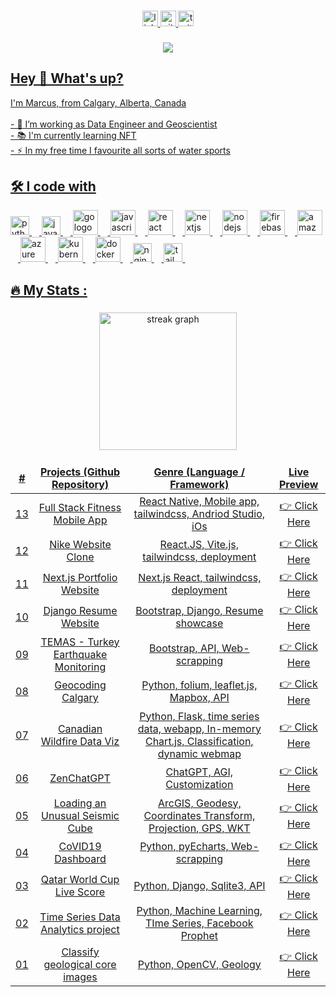 <!--
**marcuszou/marcuszou** is a ✨ _special_ ✨ repository because its `README.md` (this file) appears on your GitHub profile.

Here are some ideas to get you started:

- 🔭 I’m currently working on ...
- 🌱 I’m currently learning ...
- 👯 I’m looking to collaborate on ...
- 🤔 I’m looking for help with ...
- 💬 Ask me about ...
- 📫 How to reach me: ...
- 😄 Pronouns: ...
- ⚡ Fun fact: ...

-->

###

<div align="center">
  <a href="https://linkedin.com/in/marcuszou/"><img src="https://img.shields.io/static/v1?message=LinkedIn&logo=linkedin&label=&color=0077B5&logoColor=white&labelColor=&style=for-the-badge" height="25" alt="linkedin logo"  />
  <a href="https://github.com/marcuszou/"><img src="https://img.shields.io/static/v1?message=Github&logo=github&label=&color=FF0000&logoColor=white&labelColor=&style=for-the-badge" height="25" alt="github logo"  />
  <a href="https://twitter.com/MarcusZou/"><img src="https://img.shields.io/static/v1?message=Twitter&logo=twitter&label=&color=1DA1F2&logoColor=white&labelColor=&style=for-the-badge" height="25" alt="twitter logo"  />
</div>

###

<div align="center">
  <img src="https://visitor-badge.laobi.icu/badge?page_id=marcuszou.marcuszou&"  />
</div>

###

<h2 align="left">Hey 👋 What's up?</h2>
<p align="left">I'm Marcus, from Calgary, Alberta, Canada<br><br>- 🔭 I’m working as Data Engineer and Geoscientist<br>- 📚 I'm currently learning NFT<br>- ⚡ In my free time I favourite all sorts of water sports</p>

###

<h2 align="left">🛠 I code with</h2>

<div align="left">
  <img src="https://cdn.jsdelivr.net/gh/devicons/devicon/icons/python/python-original.svg" height="30" alt="python logo"  />
  <img width="12" />
  <img src="https://cdn.jsdelivr.net/gh/devicons/devicon/icons/java/java-plain.svg" height="30" alt="java logo"  />
  <img width="12" />
  <img src="https://cdn.jsdelivr.net/gh/devicons/devicon/icons/go/go-original-wordmark.svg" height="40" alt="go logo"  />
  <img width="12" />
  <img src="https://cdn.jsdelivr.net/gh/devicons/devicon/icons/javascript/javascript-original.svg" height="40" alt="javascript logo"  />
  <img width="12" />
  <img src="https://cdn.jsdelivr.net/gh/devicons/devicon/icons/react/react-original.svg" height="40" alt="react logo"  />
  <img width="12" />
  <img src="https://cdn.jsdelivr.net/gh/devicons/devicon/icons/nextjs/nextjs-original.svg" height="40" alt="nextjs logo"  />
  <img width="12" />
  <img src="https://cdn.jsdelivr.net/gh/devicons/devicon/icons/nodejs/nodejs-original.svg" height="40" alt="nodejs logo"  />
  <img width="12" />
  <img src="https://cdn.jsdelivr.net/gh/devicons/devicon/icons/firebase/firebase-plain-wordmark.svg" height="40" alt="firebase logo"  />
  <img width="12" />
  <img src="https://cdn.jsdelivr.net/gh/devicons/devicon/icons/amazonwebservices/amazonwebservices-original-wordmark.svg" height="40" alt="amazonwebservices logo"  />
  <img width="12" />
  <img src="https://cdn.jsdelivr.net/gh/devicons/devicon/icons/azure/azure-original.svg" height="40" alt="azure logo"  />
  <img width="12" />
  <img src="https://cdn.jsdelivr.net/gh/devicons/devicon/icons/kubernetes/kubernetes-plain.svg" height="40" alt="kubernetes logo"  />
  <img width="12" />
  <img src="https://cdn.jsdelivr.net/gh/devicons/devicon/icons/docker/docker-plain-wordmark.svg" height="40" alt="docker logo"  />
  <img width="12" />
  <img src="https://cdn.jsdelivr.net/gh/devicons/devicon/icons/nginx/nginx-original.svg" height="30" alt="nginx logo"  />
  <img width="12" />
  <img src="https://cdn.jsdelivr.net/gh/devicons/devicon/icons/tailwindcss/tailwindcss-plain.svg" height="30" alt="tailwindcss logo"  />
  <img width="12" />

</div>

###

<h2 align="left">🔥   My Stats :</h2>

###

<div align="center">
  <img src="https://streak-stats.demolab.com?user=marcuszou&locale=en&mode=daily&theme=dark&hide_border=false&border_radius=5&order=3" height="220" alt="streak graph"  />
</div>

###

<table>
  <thead align="center">
    <tr border: none;>
      <td><b>#</b></td>
      <td><b>Projects (Github Repository)</b></td>
      <td><b>Genre (Language / Framework)</b></td>
      <td><b>Live Preview</b></td>
    </tr>
  </thead>
  <tbody align="center">
    <tr>
      <td>13</td>
      <td><a href="https://github.com/marcuszou/shapeup" target="_blank">Full Stack Fitness Mobile App</a></td>
      <td>React Native, Mobile app, tailwindcss, Andriod Studio, iOs</td>
      <td><a href="#" target="_blank">👉 Click Here</a></td>
    </tr>
    <tr>
      <td>12</td>
      <td><a href="https://github.com/marcuszou/nike-shop-reactjs" target="_blank">Nike Website Clone</a></td>
      <td>React.JS, Vite.js, tailwindcss, deployment</td>
      <td><a href="#" target="_blank">👉 Click Here</a></td>
    </tr>
    <tr>
      <td>11</td>
      <td><a href="https://github.com/marcuszou/portfolio-nextjs-tailwind" target="_blank">Next.js Portfolio Website</a></td>
      <td>Next.js React, tailwindcss, deployment</td>
      <td><a href="#" target="_blank">👉 Click Here</a></td>
    </tr>
    <tr>
      <td>10</td>
      <td><a href="https://github.com/marcuszou/digicv2dj" target="_blank">Django Resume Website</a></td>
      <td>Bootstrap, Django, Resume showcase</td>
      <td><a href="#" target="_blank">👉 Click Here</a></td>
    </tr>
    <tr>
      <td>09</td>
      <td><a href="https://github.com/marcuszou/temas" target="_blank">TEMAS - Turkey Earthquake Monitoring</a></td>
      <td>Bootstrap, API, Web-scrapping</td>
      <td><a href="#" target="_blank">👉 Click Here</a></td>
    </tr>
    <tr>
      <td>08</td>
      <td><a href="https://github.com/marcuszou/folium-mapping-n-geocoding-calgary" target="_blank">Geocoding Calgary</a></td>
      <td>Python, folium, leaflet.js, Mapbox, API</td>
      <td><a href="https://github.com/marcuszou/folium-mapping-n-geocoding-calgary" target="_blank">👉 Click Here</a></td>
    </tr>
    <tr>
      <td>07</td>
      <td><a href="https://github.com/marcuszou/fireviz" target="_blank">Canadian Wildfire Data Viz</a></td>
      <td>Python, Flask, time series data, webapp, In-memory Chart.js, Classification, dynamic webmap</td>
      <td><a href="https://github.com/marcuszou/fireviz" target="_blank">👉 Click Here</a></td>
    </tr>
    <tr>
      <td>06</td>
      <td><a href="https://github.com/marcuszou/zenchatgpt" target="_blank">ZenChatGPT</a></td>
      <td>ChatGPT, AGI, Customization</td>
      <td><a href="https://github.com/marcuszou/zenchatgpt" target="_blank">👉 Click Here</a></td>
    </tr>
    <tr>
      <td>05</td>
      <td><a href="https://github.com/marcuszou/loading-an-unusual-seismic-cube" target="_blank">Loading an Unusual Seismic Cube</a></td>
      <td>ArcGIS, Geodesy, Coordinates Transform, Projection, GPS, WKT</td>
      <td><a href="https://github.com/marcuszou/loading-an-unusual-seismic-cube" target="_blank">👉 Click Here</a></td>
    </tr>
    <tr>
      <td>04</td>
      <td><a href="https://github.com/marcuszou/covid19-dashboard" target="_blank">CoVID19 Dashboard</a></td>
      <td>Python, pyEcharts, Web-scrapping</td>
      <td><a href="https://github.com/marcuszou/covid19-dashboard" target="_blank">👉 Click Here</a></td>
    </tr>
    <tr>
      <td>03</td>
      <td><a href="https://github.com/marcuszou/soccer_webapp" target="_blank">Qatar World Cup Live Score</a></td>
      <td>Python, Django, Sqlite3, API</td>
      <td><a href="https://github.com/marcuszou/soccer_webapp" target="_blank">👉 Click Here</a></td>
    </tr>
    <tr>
      <td>02</td>
      <td><a href="https://github.com/marcuszou/dataranger" target="_blank">Time Series Data Analytics project</a></td>
      <td>Python, Machine Learning, TIme Series, Facebook Prophet</td>
      <td><a href="https://github.com/marcuszou/dataranger" target="_blank">👉 Click Here</a></td>
    </tr>
    <tr>
      <td>01</td>
      <td><a href="https://github.com/marcuszou/opencv-geol-core-images" target="_blank">Classify geological core images</a></td>
      <td>Python, OpenCV, Geology</td>
      <td><a href="https://github.com/marcuszou/opencv-geol-core-images" target="_blank">👉 Click Here</a></td>
    </tr>
  </tbody>
</table>

###

